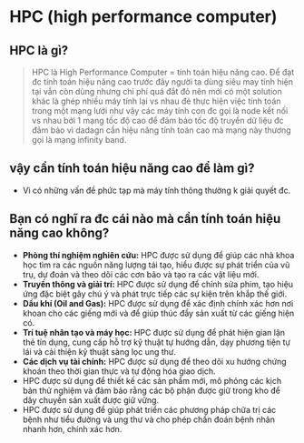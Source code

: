 # HPC (high performance computer)

## HPC là  gì?

> HPC là High Performance Computer = tính toán hiệu năng cao. Để đạt đc tính toán hiệu năng cao trước đây người ta dùng siêu may tính hiện tại vẫn còn dùng nhưng chi phí quá đắt đỏ nên mới có một solution khác là ghép nhiều máy tính lại vs nhau đẻ thực hiện việc tính toán trong một mạng lưới như vậy các máy tính con đc gọi là node kết nối vs nhau bởi 1 mạng tốc độ cao để đảm bảo tốc độ truyền dữ liệu đc đảm bảo vì dadagn cần hiệu năng tính toán cao mà mạng này thương gọi là mạng infinity band.

## vậy cần tính toán hiệu năng cao để làm gì?

- Vì có những vấn đề phức tạp mà máy tính thông thường k giải quyết đc.

## Bạn có nghĩ ra đc cái nào mà cần tính toán hiệu năng cao không?

- **Phòng thí nghiệm nghiên cứu:** HPC được sử dụng để giúp các nhà khoa học tìm ra các nguồn năng lượng tái tạo, hiểu được sự phát triển của vũ trụ, dự đoán và theo dõi các cơn bão và tạo ra các vật liệu mới.
- **Truyền thông và giải trí:** HPC được sử dụng để chỉnh sửa phim, tạo hiệu ứng đặc biệt gây chú ý và phát trực tiếp các sự kiện trên khắp thế giới.
- **Dầu khí (Oil and Gas):** HPC được sử dụng để xác định chính xác hơn nơi khoan cho các giếng mới và để giúp thúc đẩy sản xuất từ các giếng hiện có.
- **Trí tuệ nhân tạo và máy học:** HPC được sử dụng để phát hiện gian lận thẻ tín dụng, cung cấp hỗ trợ kỹ thuật tự hướng dẫn, dạy phương tiện tự lái và cải thiện kỹ thuật sàng lọc ung thư.
- **Các dịch vụ tài chính:** HPC được sử dụng để theo dõi xu hướng chứng khoán theo thời gian thực và tự động hóa giao dịch.
- HPC được sử dụng để thiết kế các sản phẩm mới, mô phỏng các kịch bản thử nghiệm và đảm bảo rằng các bộ phận được giữ trong kho để dây chuyền sản xuất được giữ vững.
- HPC được sử dụng để giúp phát triển các phương pháp chữa trị các bệnh như tiểu đường và ung thư và cho phép chẩn đoán bệnh nhân nhanh hơn, chính xác hơn.
